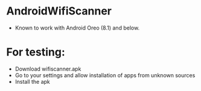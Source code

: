 # AndroidWifiScanner
- Known to work with Android Oreo (8.1) and below.

# For testing:
- Download wifiscanner.apk
- Go to your settings and allow installation of apps from unknown sources
- Install the apk
